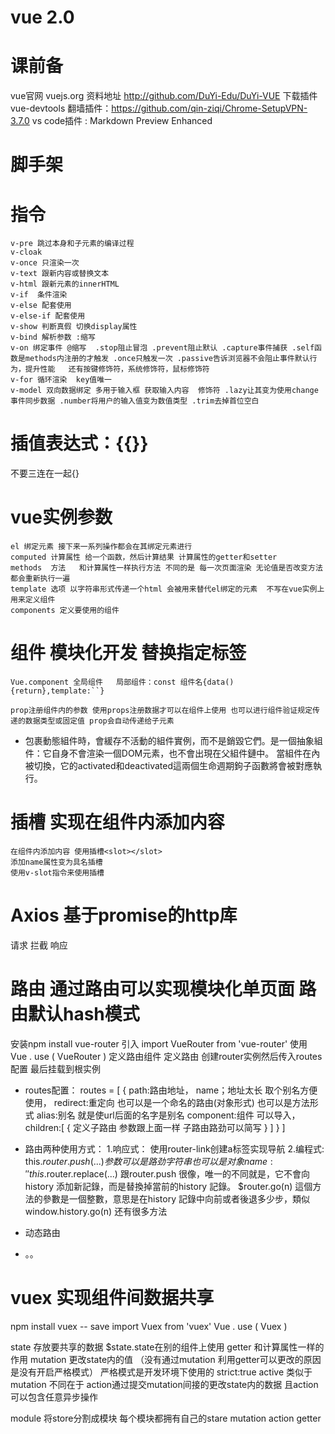 # vue 2.0
# 课前备
vue官网 vuejs.org
资料地址 http://github.com/DuYi-Edu/DuYi-VUE
下载插件 vue-devtools
翻墙插件：https://github.com/qin-ziqi/Chrome-SetupVPN-3.7.0
vs code插件 : Markdown Preview Enhanced
# 脚手架

# 指令
    v-pre 跳过本身和子元素的编译过程
    v-cloak 
    v-once 只渲染一次
    v-text 跟新内容或替换文本
    v-html 跟新元素的innerHTML
    v-if  条件渲染
    v-else 配套使用
    v-else-if 配套使用
    v-show 判断真假 切换display属性
    v-bind 解析参数 :缩写
    v-on 绑定事件 @缩写  .stop阻止冒泡 .prevent阻止默认 .capture事件捕获 .self函数是methods内注册的才触发 .once只触发一次 .passive告诉浏览器不会阻止事件默认行为，提升性能   还有按键修饰符，系统修饰符，鼠标修饰符
    v-for 循环渲染  key值唯一
    v-model 双向数据绑定 多用于输入框 获取输入内容  修饰符 .lazy让其变为使用change事件同步数据 .number将用户的输入值变为数值类型 .trim去掉首位空白
# 插值表达式：{{}}
不要三连在一起{}
# vue实例参数
    el 绑定元素 接下来一系列操作都会在其绑定元素进行
    computed 计算属性 给一个函数，然后计算结果 计算属性的getter和setter
    methods  方法   和计算属性一样执行方法 不同的是 每一次页面渲染 无论值是否改变方法都会重新执行一遍
    template 选项 以字符串形式传递一个html 会被用来替代el绑定的元素  不写在vue实例上用来定义组件
    components 定义要使用的组件 
# 组件 模块化开发 替换指定标签
    Vue.component 全局组件   局部组件：const 组件名{data(){return},template:``}

    prop注册组件内的参数 使用props注册数据才可以在组件上使用 也可以进行组件验证规定传递的数据类型或固定值 prop会自动传递给子元素

   -  <keep-alive>包裹動態組件時，會緩存不活動的組件實例，而不是銷毀它們。<keep-alive>是一個抽象組件：它自身不會渲染一個DOM元素，也不會出現在父組件鏈中。
    當組件在<keep-alive>內被切換，它的activated和deactivated這兩個生命週期鉤子函數將會被對應執行。
# 插槽  实现在组件内添加内容
    在组件内添加内容 使用插槽<slot></slot>
    添加name属性变为具名插槽
    使用v-slot指令来使用插槽
# Axios 基于promise的http库
请求
拦截
响应
# 路由 通过路由可以实现模块化单页面  路由默认hash模式
 安装npm install vue-router
 引入 import VueRouter from  'vue-router' 
 使用 Vue . use ( VueRouter ) 
 定义路由组件
 定义路由
 创建router实例然后传入routes配置
 最后挂载到根实例
 - routes配置：
    routes = [
        {
            path:路由地址，
            name；地址太长 取个别名方便使用，
            redirect:重定向 也可以是一个命名的路由(对象形式) 也可以是方法形式
            alias:别名 就是使url后面的名字是别名
            component:组件 可以导入，
            children:[
                {
                    定义子路由
                    参数跟上面一样
                    子路由路劲可以简写
                }
            ]
        }
    ]


- 路由两种使用方式：
1.响应式：<router-link :to="..."></router-link>  使用router-link创建a标签实现导航
2.编程式:
        this.$router.push(...) 参数可以是路劲字符串 也可以是对象{name:''}
        this.$router.replace(...)  跟router.push 很像，唯一的不同就是，它不會向history 添加新記錄，而是替換掉當前的history 記錄。
        $router.go(n) 這個方法的參數是一個整數，意思是在history 記錄中向前或者後退多少步，類似window.history.go(n)
        还有很多方法
- 动态路由
- 。。
# vuex 实现组件间数据共享
npm install vuex -- save
import Vuex from  'vuex' 
Vue . use ( Vuex ) 

state 存放要共享的数据  $state.state在别的组件上使用
getter 和计算属性一样的作用
mutation 更改state内的值  （没有通过mutation 利用getter可以更改的原因是没有开启严格模式）  严格模式是开发环境下使用的 strict:true 
active 类似于mutation 不同在于 action通过提交mutation间接的更改state内的数据 且action可以包含任意异步操作

module 将store分割成模块 每个模块都拥有自己的stare mutation action getter